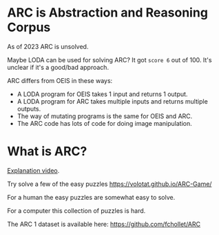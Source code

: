 # ARC is Abstraction and Reasoning Corpus

As of 2023 ARC is unsolved.

Maybe LODA can be used for solving ARC? It got `score 6` out of 100. It's unclear if it's a good/bad approach.

ARC differs from OEIS in these ways:
- A LODA program for OEIS takes 1 input and returns 1 output. 
- A LODA program for ARC takes multiple inputs and returns multiple outputs.
- The way of mutating programs is the same for OEIS and ARC.
- The ARC code has lots of code for doing image manipulation.

# What is ARC?

[Explanation video](https://youtu.be/rLGpNcQ5alI).

Try solve a few of the easy puzzles
https://volotat.github.io/ARC-Game/

For a human the easy puzzles are somewhat easy to solve.

For a computer this collection of puzzles is hard.

The ARC 1 dataset is available here:
https://github.com/fchollet/ARC

